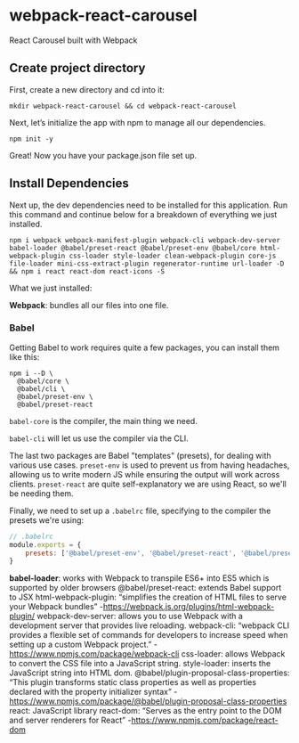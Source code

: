 # webpack-react-carousel
React Carousel built with Webpack

## Create project directory

First, create a new directory and cd into it:

```console
mkdir webpack-react-carousel && cd webpack-react-carousel
```

Next, let’s initialize the app with npm to manage all our dependencies.

```console
npm init -y
```

Great! Now you have your package.json file set up.
## Install Dependencies

Next up, the dev dependencies need to be installed for this application. Run this command and continue below for a breakdown of everything we just installed.

```console
npm i webpack webpack-manifest-plugin webpack-cli webpack-dev-server babel-loader @babel/preset-react @babel/preset-env @babel/core html-webpack-plugin css-loader style-loader clean-webpack-plugin core-js file-loader mini-css-extract-plugin regenerator-runtime url-loader -D && npm i react react-dom react-icons -S
```

What we just installed:

**Webpack**: bundles all our files into one file.

### Babel 

Getting Babel to work requires quite a few packages, you can install them like this:

```shell
npm i --D \
  @babel/core \
  @babel/cli \
  @babel/preset-env \
  @babel/preset-react
```
`babel-core` is the compiler, the main thing we need.

`babel-cli` will let us use the compiler via the CLI.

The last two packages are Babel "templates" (presets), for dealing with various use cases. `preset-env` is used to prevent us from having headaches, allowing us to write modern JS while ensuring the output will work across clients. `preset-react` are quite self-explanatory we are using React, so we'll be needing them.

Finally, we need to set up a `.babelrc` file, specifying to the compiler the presets we're using:

```js
// .babelrc
module.exports = {
    presets: ['@babel/preset-env', '@babel/preset-react', '@babel/preset-typescript'],
}
```
**babel-loader**: works with Webpack to transpile ES6+ into ES5 which is supported by older browsers
@babel/preset-react: extends Babel support to JSX
html-webpack-plugin: “simplifies the creation of HTML files to serve your Webpack bundles” -https://webpack.js.org/plugins/html-webpack-plugin/
webpack-dev-server: allows you to use Webpack with a development server that provides live reloading.
webpack-cli: “webpack CLI provides a flexible set of commands for developers to increase speed when setting up a custom Webpack project.” -https://www.npmjs.com/package/webpack-cli
css-loader: allows Webpack to convert the CSS file into a JavaScript string.
style-loader: inserts the JavaScript string into HTML dom.
@babel/plugin-proposal-class-properties: “This plugin transforms static class properties as well as properties declared with the property initializer syntax” -https://www.npmjs.com/package/@babel/plugin-proposal-class-properties
react: JavaScript library
react-dom: “Serves as the entry point to the DOM and server renderers for React” -https://www.npmjs.com/package/react-dom
